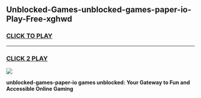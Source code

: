 
## Unblocked-Games-unblocked-games-paper-io-Play-Free-xghwd
<h3>
<a href="https://premium76.site?title=unblocked-games-paper-io&ref=20A">CLICK TO PLAY</a></h3>
<hr>

<h3>
<a href="https://premium76.site?title=unblocked-games-paper-io&ref=20A">CLICK 2 PLAY</a>
  
</h3>

<a href="https://premium76.site?title=unblocked-games-paper-io&ref=20A"><img src="https://clearcache.store/games.png"></a>


**unblocked-games-paper-io games unblocked: Your Gateway to Fun and Accessible Online Gaming**
